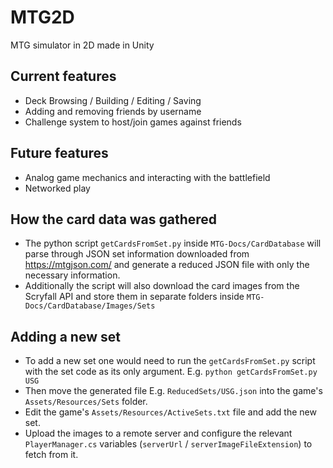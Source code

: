 # MTG2D
MTG simulator in 2D made in Unity

## Current features

- Deck Browsing / Building / Editing / Saving
- Adding and removing friends by username
- Challenge system to host/join games against friends

## Future features

- Analog game mechanics and interacting with the battlefield
- Networked play

## How the card data was gathered

- The python script `getCardsFromSet.py` inside `MTG-Docs/CardDatabase` will parse through JSON set information downloaded from https://mtgjson.com/ and generate a reduced JSON file with only the necessary information.
- Additionally the script will also download the card images from the Scryfall API and store them in separate folders inside `MTG-Docs/CardDatabase/Images/Sets`

## Adding a new set

- To add a new set one would need to run the `getCardsFromSet.py` script with the set code as its only argument. E.g. `python getCardsFromSet.py USG`
- Then move the generated file E.g. `ReducedSets/USG.json` into the game's `Assets/Resources/Sets` folder.
- Edit the game's `Assets/Resources/ActiveSets.txt` file and add the new set.
- Upload the images to a remote server and configure the relevant `PlayerManager.cs` variables (`serverUrl` / `serverImageFileExtension`) to fetch from it.
